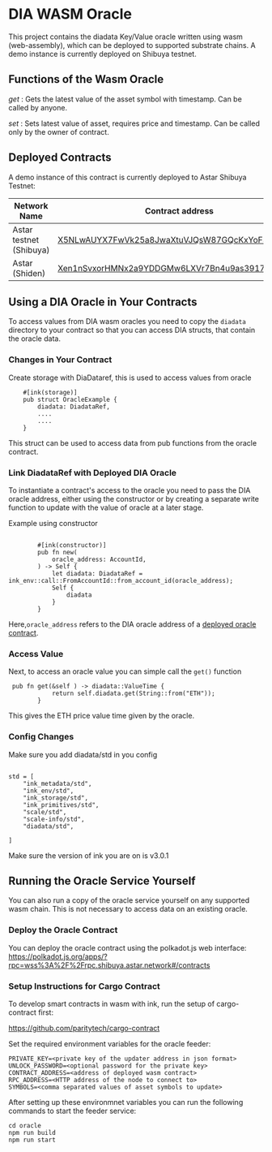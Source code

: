 # DIA WASM Oracle

This project contains the diadata Key/Value oracle written using wasm (web-assembly), which can be deployed to supported substrate chains.
A demo instance is currently deployed on Shibuya testnet.

## Functions of the Wasm Oracle

*get* : Gets the latest value of the asset symbol with timestamp. Can be called by anyone.

*set* : Sets latest value of asset, requires price and timestamp. Can be called only by the owner of contract.

## Deployed Contracts

A demo instance of this contract is currently deployed to Astar Shibuya Testnet:

| Network Name            | Contract address |
| ----------------------- | ---------------- |
| Astar testnet (Shibuya) | [X5NLwAUYX7FwVk25a8JwaXtuVJQsW87GQcKxYoF3aLyu8Pz](https://shibuya.subscan.io/account/X5NLwAUYX7FwVk25a8JwaXtuVJQsW87GQcKxYoF3aLyu8Pz) |
| Astar  (Shiden) | [Xen1nSvxorHMNx2a9YDDGMw6LXVr7Bn4u9as3917Lv5MZLn](https://shiden.subscan.io/account/XmVR4FbKWLYQgyHVxkFiBYScVo662WgSCoS84uZZPWNrtRT) |


## Using a DIA Oracle in Your Contracts

To access values from DIA wasm oracles you need to copy the `diadata` directory to your contract so that you can access DIA structs, that contain the oracle data.

### Changes in Your Contract

Create storage with DiaDataref, this is used to access values from oracle

````
    #[ink(storage)]
    pub struct OracleExample {
        diadata: DiadataRef,
        ....
        ....
    }
````

This struct can be used to access data from pub functions from the oracle contract.

### Link DiadataRef with Deployed DIA Oracle

To instantiate a contract's access to the oracle you need to pass the DIA oracle address, either using the constructor or by creating a separate write function to update with the value of oracle at a later stage.

Example using constructor

````

        #[ink(constructor)]
        pub fn new(
            oracle_address: AccountId, 
        ) -> Self {
            let diadata: DiadataRef = ink_env::call::FromAccountId::from_account_id(oracle_address);  
            Self {
                diadata
            }
        }

````

Here,`oracle_address` refers to the DIA oracle address of a [deployed oracle contract](#deployed-contracts).


### Access Value

Next, to access an oracle value you can simple call the `get()` function

````
 pub fn get(&self ) -> diadata::ValueTime {
            return self.diadata.get(String::from("ETH"));
        }

````

This gives the ETH price value time given by the oracle.


### Config Changes

Make sure you add diadata/std in you config

````

std = [
    "ink_metadata/std",
    "ink_env/std",
    "ink_storage/std",
    "ink_primitives/std",
    "scale/std",
    "scale-info/std",
    "diadata/std",

]

````

Make sure the version of ink you are on is v3.0.1

## Running the Oracle Service Yourself

You can also run a copy of the oracle service yourself on any supported wasm chain.
This is not necessary to access data on an existing oracle.

### Deploy the Oracle Contract

You can deploy the oracle contract using the polkadot.js web interface: https://polkadot.js.org/apps/?rpc=wss%3A%2F%2Frpc.shibuya.astar.network#/contracts

### Setup Instructions for Cargo Contract

To develop smart contracts in wasm with ink, run the setup of cargo-contract first:

https://github.com/paritytech/cargo-contract

Set the required environment variables for the oracle feeder:

````
PRIVATE_KEY=<private key of the updater address in json format>
UNLOCK_PASSWORD=<optional password for the private key>
CONTRACT_ADDRESS=<address of deployed wasm contract>
RPC_ADDRESS=<HTTP address of the node to connect to>
SYMBOLS=<comma separated values of asset symbols to update>
````

After setting up these environmnet variables you can run the following commands to start the feeder service:

````
cd oracle
npm run build
npm run start
````
